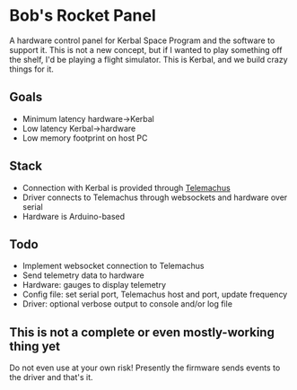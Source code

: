 # Bob's Rocket Panel
A hardware control panel for Kerbal Space Program and the software to support it. This is not a new concept, but if I wanted to play something off the shelf, I'd be playing a flight simulator. This is Kerbal, and we build crazy things for it.

## Goals
* Minimum latency hardware->Kerbal
* Low latency Kerbal->hardware
* Low memory footprint on host PC

## Stack
* Connection with Kerbal is provided through [Telemachus](https://forum.kerbalspaceprogram.com/index.php?/topic/172757-142-telemachus-continued-web-based-telemetry-and-cameras/)
* Driver connects to Telemachus through websockets and hardware over serial
* Hardware is Arduino-based

## Todo
* Implement websocket connection to Telemachus
* Send telemetry data to hardware
* Hardware: gauges to display telemetry
* Config file: set serial port, Telemachus host and port, update frequency
* Driver: optional verbose output to console and/or log file

## This is not a complete or even mostly-working thing yet
Do not even use at your own risk! Presently the firmware sends events to the driver and that's it. 
